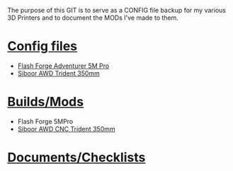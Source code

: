 The purpose of this GIT is to serve as a CONFIG file backup for my various 3D Printers and to document the MODs I've made to them.
# [Config files](Config/README.md)
- [Flash Forge Adventurer 5M Pro](Config/FlashForge%20Adventurer%205MPro/)
- [Siboor AWD Trident 350mm](Config/Siboor%20AWD%20Trident%20350mm/)
# [Builds/Mods](Hardware/)
- Flash Forge 5MPro
- [Siboor AWD CNC Trident 350mm](Hardware/Siboor%20AWD%20Trident%20350mm/)
# [Documents/Checklists](Documents/readme.md)
